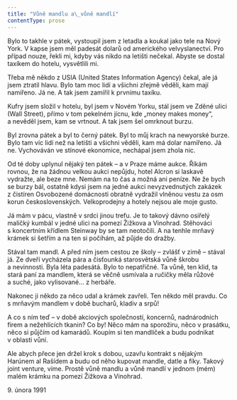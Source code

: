 ```yaml
---
title: "Vůně mandlu a\_vůně mandlí"
contentType: prose
---
```


  

Bylo to takhle v pátek, vystoupil jsem z letadla a koukal jako tele na Nový York. V kapse jsem měl padesát dolarů od amerického velvyslanectví. Pro případ nouze, řekli mi, kdyby vás nikdo na letišti nečekal. Abyste se dostal taxíkem do hotelu, vysvětlili mi.

Třeba mě někdo z USIA (United States Information Agency) čekal, ale já jsem ztratil hlavu. Bylo tam moc lidí a všichni zřejmě věděli, kam mají namířeno. Já ne. A tak jsem zamířil k prvnímu taxíku.

Kufry jsem složil v hotelu, byl jsem v Novém Yorku, stál jsem ve Zděné ulici (Wall Street), přímo v tom pekelném jícnu, kde „money makes money“, a nevěděl jsem, kam se vrtnout. A tak jsem šel omrknout burzu.

Byl zrovna pátek a byl to černý pátek. Byl to můj krach na newyorské burze. Bylo tam víc lidí než na letišti a všichni věděli, kam má dolar namířeno. Já ne. Vychováván ve stínové ekonomice, nechápal jsem zhola nic.

Od té doby uplynul nějaký ten pátek – a v Praze máme aukce. Říkám rovnou, že na žádnou velkou aukci nepůjdu, hotel Alcron si laskavě vydražte, ale beze mne. Nemám na to čas a možná ani peníze. Ne že bych se burzy bál, ostatně kdysi jsem na jedné aukci nevyzvednutých zakázek z čistíren Osvobozené domácnosti obratně vydražil vlněnou vestu za osm korun československých. Velkoprodejny a hotely nejsou ale moje gusto.

Já mám v pácu, vlastně v srdci jinou trefu. Je to takový dávno osiřelý maličký kumbál v jedné ulici na pomezí Žižkova a Vinohrad. Stěhováci s koncertním křídlem Steinway by se tam neotočili. A na tenhle mrňavý krámek si šetřím a na ten si počíhám, až půjde do dražby.

Stával tam mandl. A před ním jsem cestou ze školy – zvlášť v zimě – stával já. Ze dveří vycházela pára a čisťounká starosvětská vůně škrobu a nevinnosti. Byla léta padesátá. Bylo to nepatřičné. Ta vůně, ten klid, ta stará paní za mandlem, která se věčně usmívala a ručičky měla růžové a suché, jako vylisované… z herbáře.

Nakonec ji někdo za něco udal a krámek zavřeli. Ten někdo měl pravdu. Co s mrňavým mandlem v době bucharů, kladiv a srpů!

A co s ním teď – v době akciových společností, koncernů, nadnárodních firem a nežehlících tkanin? Co by! Něco mám na sporožiru, něco v prasátku, něco si půjčím od kamarádů. Koupím si ten mandlíček a budu podnikat v oblasti vůní.

Ale abych přece jen držel krok s dobou, uzavřu kontrakt s nějakým Harúnem al Rašídem a budu od něho kupovat mandle, datle a fíky. Takový joint venture, víme. Prostě vůně mandlu a vůně mandlí v jednom (mém) malém krámku na pomezí Žižkova a Vinohrad.

9. února 1991
